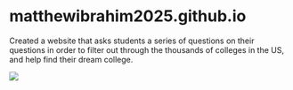 # matthewibrahim2025.github.io
 
 Created a website that asks students a series of questions on their questions in order to filter out through the thousands of colleges in the US, and help find their dream college. 


![](https://im2.ezgif.com/tmp/ezgif-2-06e07676f4.gif)
